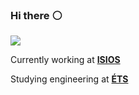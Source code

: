 ### Hi there :white_circle:
![](https://media.giphy.com/media/S9RQ4WjyZ0CrFPMMlU/giphy-downsized.gif)

Currently working at **[ISIOS](https://isios.ca)**

Studying engineering at **[ÉTS](https://www.etsmtl.ca/en/studies/Undergraduate-Programs/Bachelor-of-Software-Engineering)**
